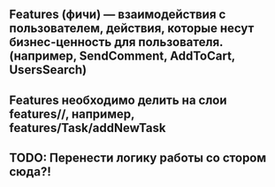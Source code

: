## Features (фичи) — взаимодействия с пользователем, действия, которые несут бизнес-ценность для пользователя.(например, SendComment, AddToCart, UsersSearch)

## Features необходимо делить на слои features/<Entity>/<Action>, например, features/Task/addNewTask

## TODO: Перенести логику работы со стором сюда?!
